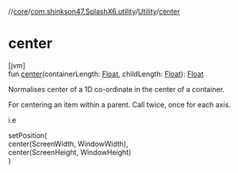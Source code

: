 //[core](../../../index.md)/[com.shinkson47.SplashX6.utility](../index.md)/[Utility](index.md)/[center](center.md)

# center

[jvm]\
fun [center](center.md)(containerLength: [Float](https://kotlinlang.org/api/latest/jvm/stdlib/kotlin/-float/index.html), childLength: [Float](https://kotlinlang.org/api/latest/jvm/stdlib/kotlin/-float/index.html)): [Float](https://kotlinlang.org/api/latest/jvm/stdlib/kotlin/-float/index.html)

Normalises center of a 1D co-ordinate in the center of a container.

For centering an item within a parent. Call twice, once for each axis.

i.e

setPosition(\
 center(ScreenWidth, WindowWidth),\
 center(ScreenHeight, WindowHeight)\
)
